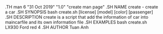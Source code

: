 .TH man 6 "31 Oct 2019" "1.0" "create man page"
.SH NAME
create \- create a car 
.SH SYNOPSIS
bash create.sh [license] [model] [color] [passenger]
.SH DESCRIPTION 
create is a script that add the information of car into maincarfile and its own information file
.SH EXAMPLES 
bash create.sh LX930 Ford red 4
.SH AUTHOR
Tuan Anh
